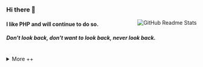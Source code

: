 ### Hi there 👋
<a href="javascript:" title="GitHub Readme Stats">
<img align="right" src="https://github-readme-stats.vercel.app/api?username=zhangchenglin&show_icons=true&icon_color=805AD5&text_color=718096&bg_color=ffffff&hide_title=true&count_private=true&theme=tokyonight" alt="GitHub Readme Stats">
</a>

#### I like PHP and will continue to do so.
##### Don't look back, don't want to look back, never look back.

<!--  -->

#

<details>
<summary>More ++</summary>

### AboutMe

- My name is Zhang Chenglin
- Jianpin zcl
- Chinese name is 张成林

![Top Langs](https://github-readme-stats-seven-gilt.vercel.app//api/top-langs/?username=zhangchenglin&layout=default)

[![Page Views](https://komarev.com/ghpvc/?username=zhangchenglin)](https://张成林.中国)

### [No More --](https://github.com/zhangchenglin)

</details>
